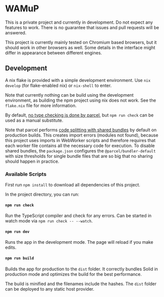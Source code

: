 # WAMuP

This is a private project and currently in development.
Do not expect any features to work.
There is no guarantee that issues and pull requests will be answered.

This project is currently mainly tested on Chromium based browsers, but it should work in other browsers as well.
Some details in the interface might differ in appearance between different engines.

## Development

A nix flake is provided with a simple development environment.
Use `nix develop` (for flake-enabled nix) or `nix-shell` to enter.

Note that currently nothing can be build using the development environment, as building the npm project using nix does not work.
See the `flake.nix` file for more information.

By default, [no type checking is done by parcel](https://parceljs.org/languages/typescript), but `npm run check` can be used as a manual substitute.

Note that parcel performs [code splitting with shared bundles](https://parceljs.org/features/code-splitting/#shared-bundles) by default on production builds.
This creates import errors (modules not found), because this project uses imports in WebWorker scripts and therefore requires that each worker file contains all the necessary code for execution.
To disable shared bundles, the `package.json` configures the `@parcel/bundler-default` with size thresholds for single bundle files that are so big that no sharing should happen in practice.

### Available Scripts

First run `npm install` to download all dependencies of this project.

In the project directory, you can run:

#### `npm run check`

Run the TypeScript compiler and check for any errors.
Can be started in watch mode via `npm run check -- --watch`.

#### `npm run dev`

Runs the app in the development mode.
The page will reload if you make edits.

#### `npm run build`

Builds the app for production to the `dist` folder.
It correctly bundles Solid in production mode and optimizes the build for the best performance.

The build is minified and the filenames include the hashes.
The `dist` folder can be deployed to any static host provider.
